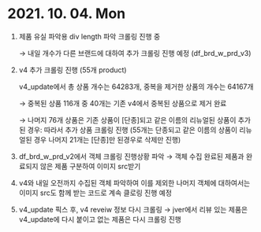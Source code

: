 # 2021. 10. 04. Mon

1. 제품 유실 파악용 div length 파악 크롤링 진행 중

   → 내일 개수가 다른 브랜드에 대하여 추가 크롤링 진행 예정 (df_brd_w_prd_v3)

2. v4 추가 크롤링 진행 (55개 product)

   v4_update에서 총 상품 개수는 64283개, 중복을 제거한 상품의 개수는 64167개

   → 중복된 상품 116개 중 40개는 기존 v4에서 중복된 상품으로 제거 완료

   → 나머지 76개 상품은 기존 상품이 [단종]되고 같은 이름의 리뉴얼된 상품이 추가된 경우: 따라서 추가 상품 크롤링 진행 (55개는 단종되고 같은 이름의 상품이 리뉴얼된 경우 나머지 21개는 [단종]만 된경우로 삭제만 진행)

3. df_brd_w_prd_v2에서 객체 크롤링 진행상황 파악 → 객체 수집 완료된 제품과 완료되지 않은 제품 구분하여 이미지 src받기

4. v4와 내일 오전까지 수집된 객체 파악하여 이를 제외한 나머지 객체에 대하여서는 이미지 src도 함께 받는 코드로 계속 클로링 진행 예정

5. v4_update 픽스 후, v4 reveiw 정보 다시 크롤링 → jver에서 리뷰 있는 제품은 v4_update에 다시 붙이고 없는 제품은 다시 크롤링 진행

